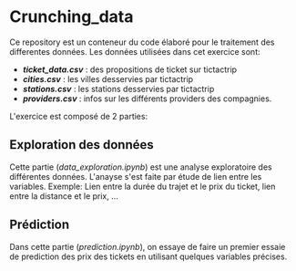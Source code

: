 # Crunching_data
Ce repository  est un conteneur du code élaboré pour le traitement des differentes données.
Les données utilisées dans cet exercice sont:
* ***ticket_data.csv*** : des propositions de ticket sur tictactrip
* ***cities.csv*** : les villes desservies par tictactrip 
* ***stations.csv*** : les stations desservies par tictactrip 
* ***providers.csv*** : infos sur les différents providers des compagnies.

L'exercice est composé de 2 parties:

## Exploration des données
Cette partie (*data_exploration.ipynb*) est une analyse exploratoire des différentes données. L'anayse s'est faite par étude de lien entre les variables.
Exemple: Lien entre la durée du trajet et le prix du ticket, lien entre la distance et le prix, ...

## Prédiction
Dans cette partie (*prediction.ipynb*), on essaye de faire un premier essaie de prediction des prix des tickets en utilisant quelques variables précises. 
